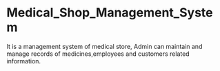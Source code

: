 # Medical_Shop_Management_System
It is a management system of medical store,
Admin can maintain and manage records of medicines,employees and customers related information.

